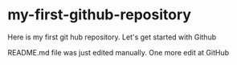 # my-first-github-repository
Here is my first git hub repository. Let's get started with Github

README.md file was just edited manually. One more edit at GitHub
